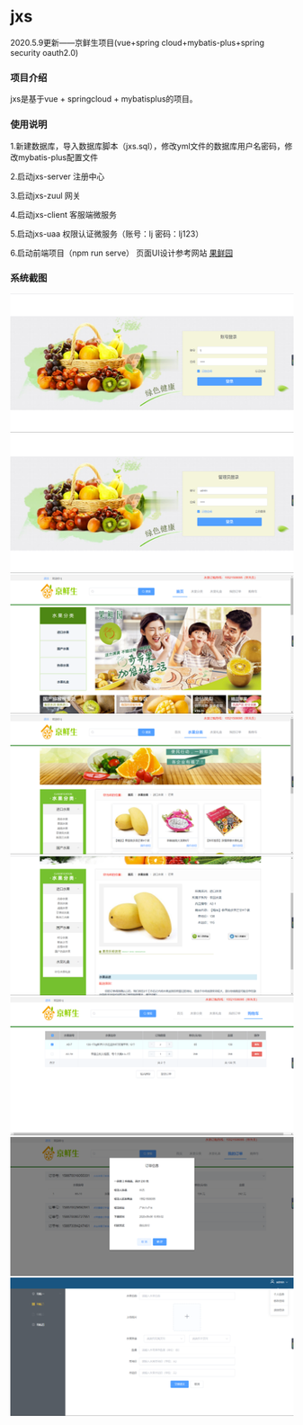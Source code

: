 # jxs
2020.5.9更新——京鲜生项目(vue+spring cloud+mybatis-plus+spring security oauth2.0)

### 项目介绍

   jxs是基于vue + springcloud + mybatisplus的项目。

### 使用说明


1.新建数据库，导入数据库脚本（jxs.sql），修改yml文件的数据库用户名密码，修改mybatis-plus配置文件

2.启动jxs-server 注册中心

3.启动jxs-zuul 网关

4.启动jxs-client 客服端微服务

5.启动jxs-uaa 权限认证微服务（账号：lj   密码：lj123）

6.启动前端项目（npm run serve）
  页面UI设计参考网站 [果鲜园](http://www.guoxianyuan.cn/)

### 系统截图
![登录页面](https://github.com/ljaugust/jxs/blob/master/login.png)
![管理员登录页面](https://github.com/ljaugust/jxs/blob/master/adminlogin.png)
![首页](https://github.com/ljaugust/jxs/blob/master/home.png)
![水果分类](https://github.com/ljaugust/jxs/blob/master/sort.png)
![水果详情](https://github.com/ljaugust/jxs/blob/master/show.png)
![购物车页面](https://github.com/ljaugust/jxs/blob/master/cart.png)
![我的订单页面](https://github.com/ljaugust/jxs/blob/master/order.png)
![提交水果](https://github.com/ljaugust/jxs/blob/master/admincenter.png)
